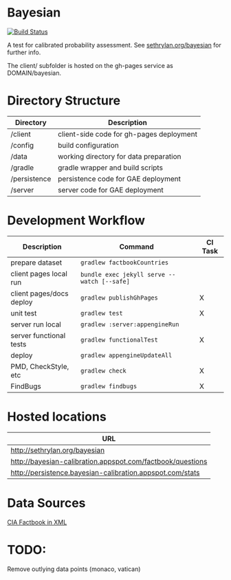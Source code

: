 Bayesian
========

[![Build Status](https://travis-ci.org/sethrylan/bayesian.svg?branch=master)](https://travis-ci.org/sethrylan/bayesian)


A test for calibrated probability assessment. See [sethrylan.org/bayesian](http://sethrylan.org/bayesian) for further info.

The client/ subfolder is hosted on the gh-pages service as DOMAIN/bayesian.

Directory Structure
=========

| Directory    | Description                              |
| ------------ |------------------------------------------|
| /client      | client-side code for gh-pages deployment |
| /config      | build configuration                      |
| /data        | working directory for data preparation   |
| /gradle      | gradle wrapper and build scripts         |
| /persistence | persistence code for GAE deployment      |
| /server      | server code for GAE deployment           |


Development Workflow
=========

| Description               | Command                                          | CI Task |
| ------------------------- |--------------------------------------------------|---------|
| prepare dataset           | ```gradlew factbookCountries```                  |         |
| client pages local run    | ```bundle exec jekyll serve --watch [--safe]```  |         |
| client pages/docs deploy  | ```gradlew publishGhPages```                     |    X    |
| unit test                 | ```gradlew test```                               |    X    |
| server run local          | ```gradlew :server:appengineRun```               |         |
| server functional tests   | ```gradlew functionalTest```                     |    X    |
| deploy                    | ```gradlew appengineUpdateAll```                 |         |
| PMD, CheckStyle, etc      | ```gradlew check```                              |    X    |
| FindBugs                  | ```gradlew findbugs```                           |    X    |

Hosted locations
=========
| URL                                                        |
| -----------------------------------------------------------|
| http://sethrylan.org/bayesian                              |
| http://bayesian-calibration.appspot.com/factbook/questions |
| http://persistence.bayesian-calibration.appspot.com/stats  |

Data Sources
=========
[CIA Factbook in XML](http://jmatchparser.sourceforge.net/factbook/)

TODO:
=========
Remove outlying data points (monaco, vatican)

